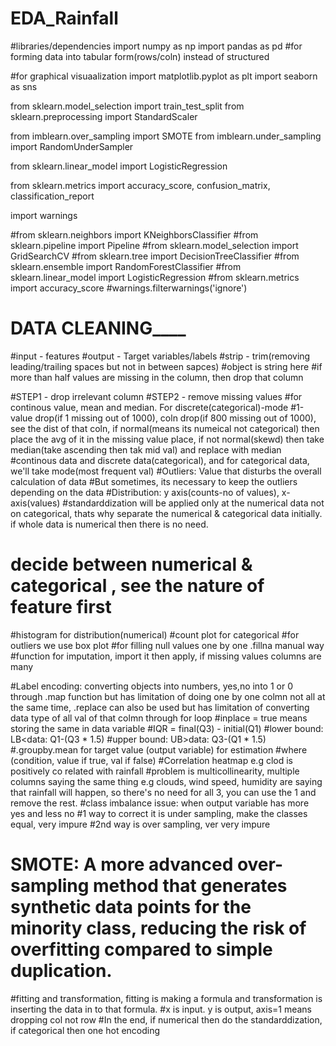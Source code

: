 # EDA_Rainfall

#libraries/dependencies
import numpy as np
import pandas as pd #for forming data into tabular form(rows/coln) instead of structured

#for graphical visuaalization
import matplotlib.pyplot as plt
import seaborn as sns

from sklearn.model_selection import train_test_split
from sklearn.preprocessing import StandardScaler

from imblearn.over_sampling import SMOTE
from imblearn.under_sampling import RandomUnderSampler

from sklearn.linear_model import LogisticRegression

from sklearn.metrics import accuracy_score, confusion_matrix, classification_report

import warnings

#from sklearn.neighbors import KNeighborsClassifier
#from sklearn.pipeline import Pipeline
#from sklearn.model_selection import GridSearchCV
#from sklearn.tree import DecisionTreeClassifier
#from sklearn.ensemble import RandomForestClassifier
#from sklearn.linear_model import LogisticRegression
#from sklearn.metrics import accuracy_score
#warnings.filterwarnings('ignore')

# DATA CLEANING____

#input - features
#output - Target variables/labels
#strip - trim(removing leading/trailing spaces but not in between sapces)
#object is string here
#if more than half values are missing in the column, then drop that column

#STEP1 - drop irrelevant column
#STEP2 - remove missing values
#for continous value, mean and median. For discrete(categorical)-mode 
#1-value drop(if 1 missing out of 1000), coln drop(if 800 missing out of 1000), see the dist of that coln, if normal(means its numeical not categorical) then place the avg of it in the missing value place, if not normal(skewd) then take median(take ascending then tak mid val) and replace with median
#continous data and discrete data(categorical), and for categorical data, we'll take mode(most frequent val)
#Outliers: Value that disturbs the overall calculation of data
#But sometimes, its necessary to keep the outliers depending on the data
#Distribution: y axis(counts-no of values), x-axis(values)
#standarddization will be applied only at the numerical data not on categorical, thats why separate the numerical & categorical data initially. if whole data is numerical then there is no need.
# decide between numerical & categorical , see the nature of feature first
#histogram for distribution(numerical)
#count plot for categorical
#for outliers we use box plot
#for filling null values one by one .fillna manual way
#function for imputation, import it then apply, if missing values columns are many

#Label encoding: converting objects into numbers, yes,no into 1 or 0 through .map function but has limitation of doing one by one colmn not all at the same time, .replace can also be used but has limitation of converting data type of all val of that colmn through for loop
#inplace = true means storing the same in data variable
#IQR = final(Q3) - initial(Q1)
#lower bound: LB<data: Q1-(Q3 * 1.5)
#upper bound: UB>data: Q3-(Q1 * 1.5)
#.groupby.mean for target value (output variable) for estimation
#where (condition, value if true, val if false)
#Correlation heatmap e.g clod is positively co related with rainfall
#problem is multicollinearity, multiple columns saying the same thing e.g clouds, wind speed, humidity are saying that rainfall will happen, so there's no need for all 3, you can use the 1 and remove the rest.
#class imbalance issue: when output variable has more yes and less no
#1 way to correct it is under sampling, make the classes equal, very impure
#2nd way is over sampling, ver very impure
# SMOTE: A more advanced over-sampling method that generates synthetic data points for the minority class, reducing the risk of overfitting compared to simple duplication.
#fitting and transformation, fitting is making a formula and transformation is inserting the data in to that formula.
#x is input. y is output, axis=1 means dropping col not row
#In the end, if numerical then do the standarddization, if categorical then one hot encoding


